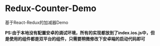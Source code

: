 # Redux-Counter-Demo
基于React-Redux的加减器Demo  

**PS:由于本地没有配置安卓的调试环境，所有的实现都放到了index.ios.js中，但是使用的组件都是双平台的组件，只需要稍微修改下安卓端的启动代码即可**
